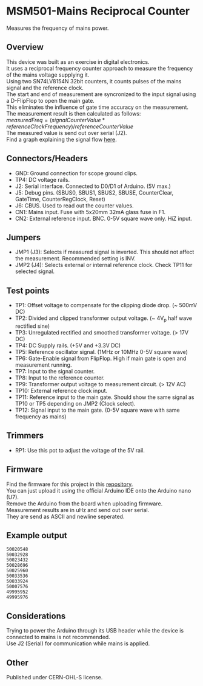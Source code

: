 # MSM501-Mains Reciprocal Counter
Measures the frequency of mains power.  

## Overview
This device was built as an exercise in digital electronics.  
It uses a reciprocal frequency counter approach to measure the frequency of the mains voltage supplying it.   
Using two SN74LV8154N 32bit counters, it counts pulses of the mains signal and the reference clock.  
The start and end of measurement are syncronized to the input signal using a D-FlipFlop to open the main gate.  
This eliminates the influence of gate time accuracy on the measurement.  
The measurement result is then calculated as follows:  
$measuredFreq = (signalCounterValue * referenceClockFrequency) / referenceCounterValue$   
The measured value is send out over serial (J2).  
Find a graph explaining the signal flow [here](Charts/Signalflow.pdf).

## Connectors/Headers
- GND: Ground connection for scope ground clips.
- TP4: DC voltage rails.
- J2: Serial interface. Connected to D0/D1 of Arduino. (5V max.)
- J5: Debug pins. (SBUS0, SBUS1, SBUS2, SBUSE, CounterClear, GateTime, CounterRegClock, Reset)
- J6: CBUS. Used to read out the counter values.
- CN1: Mains input. Fuse with 5x20mm 32mA glass fuse in F1.
- CN2: External reference input. BNC. 0-5V square wave only. HiZ input.

## Jumpers
- JMP1 (J3): Selects if measured signal is inverted. This should not affect the measurement. Recommended setting is INV.
- JMP2 (J4): Selects external or internal reference clock. Check TP11 for selected signal.

## Test points
- TP1:  Offset voltage to compensate for the clipping diode drop. (~ 500mV DC)
- TP2:  Divided and clipped transformer output voltage. (~ 4V<sub>p</sub> half wave rectified sine)
- TP3:  Unregulated rectified and smoothed transformer voltage. (> 17V DC)
- TP4:  DC Supply rails. (+5V and +3.3V DC)
- TP5:  Reference oscillator signal. (1MHz or 10MHz 0-5V square wave)
- TP6:  Gate-Enable signal from FlipFlop. High if main gate is open and measurement running.
- TP7:  Input to the signal counter.
- TP8:  Input to the reference counter.
- TP9:  Transformer output voltage to measurement circuit. (> 12V AC)
- TP10: External reference clock input.
- TP11: Reference input to the main gate. Should show the same signal as TP10 or TP5 depending on JMP2 (Clock select).
- TP12: Signal input to the main gate. (0-5V square wave with same frequency as mains)

## Trimmers
- RP1:  Use this pot to adjust the voltage of the 5V rail.  

## Firmware 
Find the firmware for this project in this [repository](https://github.com/ndornseif/MSM501-Firmware).  
You can just upload it using the official Arduino IDE onto the Arduino nano (U7).  
Remove the Arduino from the board when uploading firmware.  
Measurement results are in uHz and send out over serial.  
They are send as ASCII and newline seperated.  

## Example output
```
50020548
50032928
50023432
50028696
50025960
50033536
50033924
50007576
49995952
49995976
```

## Considerations
Trying to power the Arduino through its USB header while the device is connected to mains is not recommended.  
Use J2 (Serial) for communication while mains is applied.


## Other
Published under CERN-OHL-S license. 